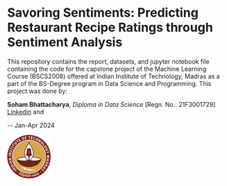 # Savoring Sentiments: Predicting Restaurant Recipe Ratings through Sentiment Analysis
This repository contains the report, datasets, and jupyter notebook file containing the code for the capstone project of the Machine Learning Course (BSCS2008) offered at Indian Institute of Technology, Madras as a part of the BS-Degree program in Data Science and Programming.
This project was done by:

**Soham Bhattacharya**, *Diploma in Data Science* [Regn. No.: 21F3001729] [Linkedin](https://in.linkedin.com/in/bhattacharyasoham026) and

-- Jan-Apr 2024

<img src="Logo.png" width="100" />
